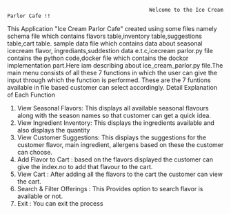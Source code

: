                                                   Welcome to the Ice Cream Parlor Cafe !!
This Application "Ice Cream Parlor Cafe" created using some files namely schema file which contains flavors table,inventory table,suggestions table,cart table. sample data file which contains data about seasonal icecream flavor, ingrediants,suddestion data e.t.c,icecream parlor.py file contains the python code,docker file which contains
the dockor implementation part.Here iam describing about ice_cream_parlor.py file.The main menu consists of all these 7 functions in which the user can give the input
through which the function is performed.
    These are the 7  funtions available in file  based customer can select accordingly. Detail Explanation of Each Function
                                                                         
1. View Seasonal Flavors: This displays all available  seasonal flavours along with the season names so that customer can get a quick idea.
2. View Ingredient Inventory: This displays the ingredients available and also displays the quantity
3. View Customer Suggestions: This displays the suggestions for the customer flavor, main ingredient, allergens based on these the customer can choose.
4. Add Flavor to Cart : based on the flavors displayed the customer can give the index.no to add that flavour to the cart.
5. View Cart : After adding all the flavors to the cart the customer can view the cart.
6. Search & Filter Offerings : This Provides option to search flavor is available or not.
7. Exit : You can exit the process
